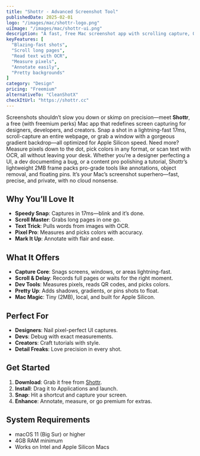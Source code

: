```yaml
---
title: "Shottr - Advanced Screenshot Tool"
publishedDate: 2025-02-01
logo: "/images/mac/shottr-logo.png"
uiImage: "/images/mac/shottr-ui.png"
description: "A fast, free Mac screenshot app with scrolling capture, OCR, and pixel-perfect tools for designers and devs."
keyFeatures: [
  "Blazing-fast shots",
  "Scroll long pages",
  "Read text with OCR",
  "Measure pixels",
  "Annotate easily",
  "Pretty backgrounds"
]
category: "Design"
pricing: "Freemium"
alternativeTo: "CleanShotX"
checkItUrl: "https://shottr.cc"
---
```


Screenshots shouldn’t slow you down or skimp on precision—meet **Shottr**, a free (with freemium perks) Mac app that redefines screen capturing for designers, developers, and creators. Snap a shot in a lightning-fast 17ms, scroll-capture an entire webpage, or grab a window with a gorgeous gradient backdrop—all optimized for Apple Silicon speed. Need more? Measure pixels down to the dot, pick colors in any format, or scan text with OCR, all without leaving your desk. Whether you’re a designer perfecting a UI, a dev documenting a bug, or a content pro polishing a tutorial, Shottr’s lightweight 2MB frame packs pro-grade tools like annotations, object removal, and floating pins. It’s your Mac’s screenshot superhero—fast, precise, and private, with no cloud nonsense.

## Why You’ll Love It
- **Speedy Snap**: Captures in 17ms—blink and it’s done.
- **Scroll Master**: Grabs long pages in one go.
- **Text Trick**: Pulls words from images with OCR.
- **Pixel Pro**: Measures and picks colors with accuracy.
- **Mark It Up**: Annotate with flair and ease.

## What It Offers
- **Capture Core**: Snags screens, windows, or areas lightning-fast.
- **Scroll & Delay**: Records full pages or waits for the right moment.
- **Dev Tools**: Measures pixels, reads QR codes, and picks colors.
- **Pretty Up**: Adds shadows, gradients, or pins shots to float.
- **Mac Magic**: Tiny (2MB), local, and built for Apple Silicon.

## Perfect For
- **Designers**: Nail pixel-perfect UI captures.
- **Devs**: Debug with exact measurements.
- **Creators**: Craft tutorials with style.
- **Detail Freaks**: Love precision in every shot.

## Get Started
1. **Download**: Grab it free from [Shottr](https://shottr.cc).
2. **Install**: Drag it to Applications and launch.
3. **Snap**: Hit a shortcut and capture your screen.
4. **Enhance**: Annotate, measure, or go premium for extras.

## System Requirements
- macOS 11 (Big Sur) or higher
- 4GB RAM minimum
- Works on Intel and Apple Silicon Macs
